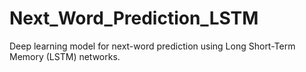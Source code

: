# Next_Word_Prediction_LSTM
Deep learning model for next-word prediction using Long Short-Term Memory (LSTM) networks.
